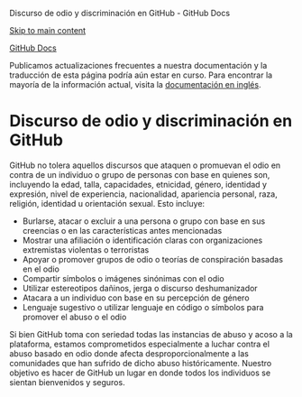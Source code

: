 Discurso de odio y discriminación en GitHub - GitHub Docs

[Skip to main content](#main-content)

[](/es)[GitHub Docs](/es)

Publicamos actualizaciones frecuentes a nuestra documentación y la traducción de esta página podría aún estar en curso. Para encontrar la mayoría de la información actual, visita la [documentación en inglés](/en).

Discurso de odio y discriminación en GitHub
==========

GitHub no tolera aquellos discursos que ataquen o promuevan el odio en contra de un individuo o grupo de personas con base en quienes son, incluyendo la edad, talla, capacidades, etnicidad, género, identidad y expresión, nivel de experiencia, nacionalidad, apariencia personal, raza, religión, identidad u orientación sexual. Esto incluye:

* Burlarse, atacar o excluir a una persona o grupo con base en sus creencias o en las características antes mencionadas
* Mostrar una afiliación o identificación claras con organizaciones extremistas violentas o terroristas
* Apoyar o promover grupos de odio o teorías de conspiración basadas en el odio
* Compartir símbolos o imágenes sinónimas con el odio
* Utilizar estereotipos dañinos, jerga o discurso deshumanizador
* Atacara a un individuo con base en su percepción de género
* Lenguaje sugestivo o utilizar lenguaje en código o símbolos para promover el abuso o el odio

Si bien GitHub toma con seriedad todas las instancias de abuso y acoso a la plataforma, estamos comprometidos especialmente a luchar contra el abuso basado en odio donde afecta desproporcionalmente a las comunidades que han sufrido de dicho abuso históricamente. Nuestro objetivo es hacer de GitHub un lugar en donde todos los individuos se sientan bienvenidos y seguros.
